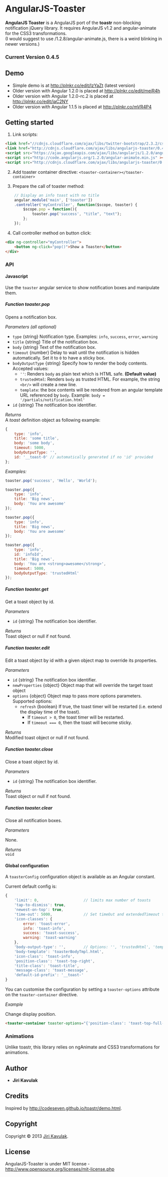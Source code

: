 AngularJS-Toaster
=================

**AngularJS Toaster** is a AngularJS port of the **toastr** non-blocking notification jQuery library. It requires AngularJS v1.2 and angular-animate for the CSS3 transformations.  
(I would suggest to use /1.2.8/angular-animate.js, there is a weird blinking in newer versions.)

### Current Version 0.4.5

## Demo
- Simple demo is at http://plnkr.co/edit/lzYaZt (latest version)
- Older version with Angular 1.2.0 is placed at http://plnkr.co/edit/mejR4h
- Older version with Angular 1.2.0-rc.2 is placed at http://plnkr.co/edit/iaC2NY
- Older version with Angular 1.1.5 is placed at http://plnkr.co/mVR4P4

## Getting started

1. Link scripts:
```html
<link href="//cdnjs.cloudflare.com/ajax/libs/twitter-bootstrap/2.3.2/css/bootstrap.min.css" rel="stylesheet" />
<link href="http://cdnjs.cloudflare.com/ajax/libs/angularjs-toaster/0.4.4/toaster.css" rel="stylesheet" />
<script src="https://ajax.googleapis.com/ajax/libs/angularjs/1.2.0/angular.min.js" ></script>
<script src="http://code.angularjs.org/1.2.0/angular-animate.min.js" ></script>
<script src="http://cdnjs.cloudflare.com/ajax/libs/angularjs-toaster/0.4.4/toaster.js"></script>
```

2. Add toaster container directive: `<toaster-container></toaster-container>`

3. Prepare the call of toaster method:
```js
	// Display an info toast with no title
	angular.module('main', ['toaster'])
	.controller('myController', function($scope, toaster) {
	    $scope.pop = function(){
	        toaster.pop('success', "title", "text");
	    };
	});
```
4. Call controller method on button click:
```html
<div ng-controller="myController">
    <button ng-click="pop()">Show a Toaster</button>
</div>
```

### API

#### Javascript

Use the `toaster` angular service to show notification boxes and manipulate them.

##### Function toaster.pop
Opens a notification box.

*Parameters (all optional)*

* `type` {string} Notification type. Examples: `info`, `success`, `error`, `warning`
* `title` {string} Title of the notification box.
* `body` {string} Text of the notification box.
* `timeout` {number} Delay to wait until the notification is hidden automatically.  Set it to `0` to have a sticky box.
* `bodyOutputType` {string} Specify how to render the body contents.  
  Accepted values: 
  * `''`:  Renders `body` as plain text which is HTML safe. **(Default value)**
  * `trustedHtml`: Renders `body` as trusted HTML. For example, the string `<br/>` will create a new line.
  * `template`: the box contents will be rendered from an angular template URL referenced by `body`. Example: `body = '/partials/notification.html'`
* `id` {string} The notification box identifier.

*Returns*  
A *toast* definition object as following example:

```js
{
	type: 'info',
	title: 'some title',
	body: 'some body',
	timeout: 5000,
	bodyOutputType: '',
	id: '__toast-0' // automatically generated if no 'id' provided
};
```

*Examples:*

```js
toaster.pop('success', 'Hello', 'World');

toaster.pop({
	type: 'info',
	title: 'Big news',
	body: 'You are awesome'
});

toaster.pop({
	type: 'info',
	title: 'Big news',
	body: 'You are awesome'
});

toaster.pop({
	type: 'info',
	id: 'infoId',
	title: 'Big news',
	body: 'You are <strong>awesome</strong>',
	timeout: 5000,
    bodyOutputType: 'trustedHtml'
});

```

##### Function toaster.get
Get a toast object by id.

*Parameters*

* `id` {string} The notification box identifier.

*Returns*  
Toast object or null if not found.

##### Function toaster.edit
Edit a toast object by id with a given object map to override its properties.

*Parameters*

* `id` {string} The notification box identifier.
* `newProperties` {object} Object map that will override the target toast object
* `options` {object} Object map to pass more options parameters.  
	Supported options:
	* `refresh` {boolean} If true, the toast timer will be restarted (i.e. extend the display time of the toast).
		* If `timeout > 0`, the toast timer will be restarted.
		* If `timeout === 0`, then the toast will become sticky.

*Returns*  
Modified toast object or null if not found.

##### Function toaster.close
Close a toast object by id.

*Parameters*

* `id` {string} The notification box identifier.

*Returns*  
Toast object or null if not found.

##### Function toaster.clear
Close all notification boxes.

*Parameters*

None.

*Returns*  
`void`

#### Global configuration
A `toasterConfig` configuration object is available as an Angular constant.

Current default config is:

```js
{
    'limit': 0,                    // limits max number of toasts 
    'tap-to-dismiss': true,
    'newest-on-top': true,
    'time-out': 5000,              // Set timeOut and extendedTimeout to 0 to make it sticky
    'icon-classes': {
        error: 'toast-error',
        info: 'toast-info',
        success: 'toast-success',
        warning: 'toast-warning'
    },
    'body-output-type': '',        // Options: '', 'trustedHtml', 'template'
    'body-template': 'toasterBodyTmpl.html',
    'icon-class': 'toast-info',
    'position-class': 'toast-top-right',
    'title-class': 'toast-title',
    'message-class': 'toast-message',
    'default-id-prefix': '__toast-'
}
```

You can customise the configuration by setting a `toaster-options` attribute on the `toaster-container` directive.

*Example*

Change display position.
```html
<toaster-container toaster-options="{'position-class': 'toast-top-full-width'}"></toaster-container>
```

### Animations
Unlike toastr, this library relies on ngAnimate and CSS3 transformations for animations.

## Author
* **Jiri Kavulak**

## Credits
Inspired by http://codeseven.github.io/toastr/demo.html.

## Copyright
Copyright © 2013 [Jiri Kavulak](https://twitter.com/jirikavi).

## License 
AngularJS-Toaster is under MIT license - http://www.opensource.org/licenses/mit-license.php
